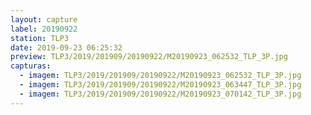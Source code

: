 ```yaml
---
layout: capture
label: 20190922
station: TLP3
date: 2019-09-23 06:25:32
preview: TLP3/2019/201909/20190922/M20190923_062532_TLP_3P.jpg
capturas:
  - imagem: TLP3/2019/201909/20190922/M20190923_062532_TLP_3P.jpg
  - imagem: TLP3/2019/201909/20190922/M20190923_063447_TLP_3P.jpg
  - imagem: TLP3/2019/201909/20190922/M20190923_070142_TLP_3P.jpg
---
```

